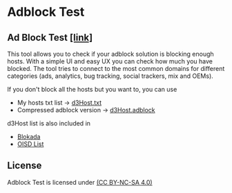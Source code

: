 # Adblock Test

</p>

## Ad Block Test  [[link]](https://adblocktest.nam.lat)
This tool allows you to check if your adblock solution is blocking enough hosts. With a simple UI and easy UX you can check how much you have blocked. The tool tries to connect to the most common domains for different categories (ads, analytics, bug tracking, social trackers, mix and OEMs).

If you don't block all the hosts but you want to, you can use
- My hosts txt list -> [d3Host.txt](https://raw.githubusercontent.com/ttvn91/adblock/master/src/d3host.txt)
- Compressed adblock version -> [d3Host.adblock](https://raw.githubusercontent.com/ttvn91/adblock/master/src/d3host.adblock)

d3Host list is also included in 
- [Blokada](https://blokada.org/)
- [OISD List](https://oisd.nl/)

## License

Adblock Test is licensed under [(CC BY-NC-SA 4.0)](https://creativecommons.org/licenses/by-nc-sa/4.0/)
